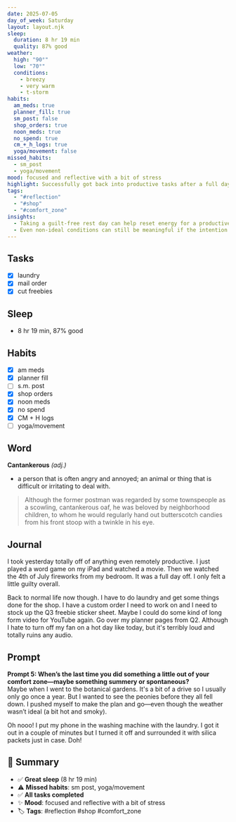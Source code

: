```yaml
---
date: 2025-07-05
day_of_week: Saturday
layout: layout.njk
sleep:
  duration: 8 hr 19 min
  quality: 87% good
weather:
  high: "90°"
  low: "70°"
  conditions:
    - breezy
    - very warm
    - t-storm
habits:
  am_meds: true
  planner_fill: true
  sm_post: false
  shop_orders: true
  noon_meds: true
  no_spend: true
  cm_+_h_logs: true
  yoga/movement: false
missed_habits:
  - sm_post
  - yoga/movement
mood: focused and reflective with a bit of stress
highlight: Successfully got back into productive tasks after a full day off.
tags:
  - "#reflection"
  - "#shop"
  - "#comfort_zone"
insights:
  - Taking a guilt-free rest day can help reset energy for a productive return.
  - Even non-ideal conditions can still be meaningful if the intention is strong.
---
```


## Tasks
- [x] laundry  
- [x] mail order  
- [x] cut freebies  

## Sleep
- 8 hr 19 min, 87% good

## Habits
- [x] am meds  
- [x] planner fill  
- [ ] s.m. post  
- [x] shop orders  
- [x] noon meds  
- [x] no spend  
- [x] CM + H logs  
- [ ] yoga/movement  

## Word
**Cantankerous** *(adj.)*  
- a person that is often angry and annoyed; an animal or thing that is difficult or irritating to deal with.  
> Although the former postman was regarded by some townspeople as a scowling, cantankerous oaf, he was beloved by neighborhood children, to whom he would regularly hand out butterscotch candies from his front stoop with a twinkle in his eye.

## Journal
I took yesterday totally off of anything even remotely productive. I just played a word game on my iPad and watched a movie. Then we watched the 4th of July fireworks from my bedroom. It was a full day off. I only felt a little guilty overall.

Back to normal life now though. I have to do laundry and get some things done for the shop. I have a custom order I need to work on and I need to stock up the Q3 freebie sticker sheet. Maybe I could do some kind of long form video for YouTube again. Go over my planner pages from Q2. Although I hate to turn off my fan on a hot day like today, but it's terribly loud and totally ruins any audio.

## Prompt
**Prompt 5: When’s the last time you did something a little out of your comfort zone—maybe something summery or spontaneous?**  
Maybe when I went to the botanical gardens. It's a bit of a drive so I usually only go once a year. But I wanted to see the peonies before they all fell down. I pushed myself to make the plan and go—even though the weather wasn’t ideal (a bit hot and smoky).

Oh nooo! I put my phone in the washing machine with the laundry. I got it out in a couple of minutes but I turned it off and surrounded it with silica packets just in case. Doh!

## 📌 Summary
- ✅ **Great sleep** (8 hr 19 min)
- ⚠️ **Missed habits**: sm post, yoga/movement
- ✅ **All tasks completed**
- ✨ **Mood**: focused and reflective with a bit of stress
- 🏷️ **Tags**: #reflection #shop #comfort_zone